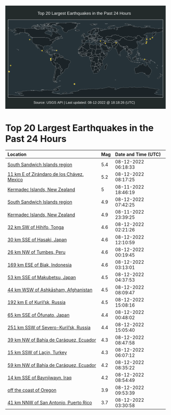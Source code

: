 ![Map](./map.png)

# Top 20 Largest Earthquakes in the Past 24 Hours

| Location | Mag | Date and Time (UTC) |
|:---|:---|:---|
| [South Sandwich Islands region](https://earthquake.usgs.gov/earthquakes/eventpage/us6000ia4x) | 5.4 | 08-12-2022 06:18:33 |
| [11 km E of Zirándaro de los Chávez, Mexico](https://earthquake.usgs.gov/earthquakes/eventpage/us6000ia64) | 5.2 | 08-12-2022 08:17:25 |
| [Kermadec Islands, New Zealand](https://earthquake.usgs.gov/earthquakes/eventpage/us6000i9zz) | 5 | 08-11-2022 18:46:19 |
| [South Sandwich Islands region](https://earthquake.usgs.gov/earthquakes/eventpage/us6000ia5w) | 4.9 | 08-12-2022 07:42:25 |
| [Kermadec Islands, New Zealand](https://earthquake.usgs.gov/earthquakes/eventpage/us6000ia2k) | 4.9 | 08-11-2022 23:39:25 |
| [32 km SW of Hihifo, Tonga](https://earthquake.usgs.gov/earthquakes/eventpage/us6000ia38) | 4.6 | 08-12-2022 02:21:26 |
| [30 km SSE of Hasaki, Japan](https://earthquake.usgs.gov/earthquakes/eventpage/us6000ia82) | 4.6 | 08-12-2022 12:10:59 |
| [26 km NW of Tumbes, Peru](https://earthquake.usgs.gov/earthquakes/eventpage/us6000ia2z) | 4.6 | 08-12-2022 00:19:45 |
| [169 km ESE of Biak, Indonesia](https://earthquake.usgs.gov/earthquakes/eventpage/us6000ia3g) | 4.6 | 08-12-2022 03:13:01 |
| [53 km SSE of Makubetsu, Japan](https://earthquake.usgs.gov/earthquakes/eventpage/us6000ia40) | 4.5 | 08-12-2022 04:37:53 |
| [44 km WSW of Ashkāsham, Afghanistan](https://earthquake.usgs.gov/earthquakes/eventpage/us6000ia62) | 4.5 | 08-12-2022 08:09:47 |
| [192 km E of Kuril’sk, Russia](https://earthquake.usgs.gov/earthquakes/eventpage/us6000ia8x) | 4.5 | 08-12-2022 15:08:16 |
| [65 km SSE of Ōfunato, Japan](https://earthquake.usgs.gov/earthquakes/eventpage/us6000ia30) | 4.4 | 08-12-2022 00:48:02 |
| [251 km SSW of Severo-Kuril’sk, Russia](https://earthquake.usgs.gov/earthquakes/eventpage/us6000ia8t) | 4.4 | 08-12-2022 15:05:40 |
| [39 km NW of Bahía de Caráquez, Ecuador](https://earthquake.usgs.gov/earthquakes/eventpage/us6000ia6c) | 4.3 | 08-12-2022 08:47:58 |
| [15 km SSW of Laçin, Turkey](https://earthquake.usgs.gov/earthquakes/eventpage/us6000ia4m) | 4.3 | 08-12-2022 06:07:12 |
| [59 km NW of Bahía de Caráquez, Ecuador](https://earthquake.usgs.gov/earthquakes/eventpage/us6000ia6a) | 4.2 | 08-12-2022 08:35:22 |
| [14 km SSE of Baynjiwayn, Iraq](https://earthquake.usgs.gov/earthquakes/eventpage/us6000ia6d) | 4.2 | 08-12-2022 08:54:49 |
| [off the coast of Oregon](https://earthquake.usgs.gov/earthquakes/eventpage/us6000ia6p) | 3.9 | 08-12-2022 09:53:39 |
| [41 km NNW of San Antonio, Puerto Rico](https://earthquake.usgs.gov/earthquakes/eventpage/pr2022224001) | 3.7 | 08-12-2022 03:30:58 |
